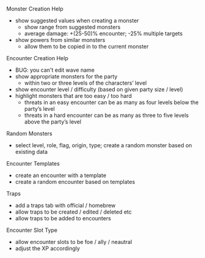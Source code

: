 Monster Creation Help
* show suggested values when creating a monster
  * show range from suggested monsters
  * average damage: +(25-50)% encounter; -25% multiple targets
* show powers from similar monsters
  * allow them to be copied in to the current monster

Encounter Creation Help
* BUG: you can't edit wave name
* show appropriate monsters for the party
  * within two or three levels of the characters’ level
* show encounter level / difficulty (based on given party size / level)
* highlight monsters that are too easy / too hard
  * threats in an easy encounter can be as many as four levels below the party’s level
  * threats in a hard encounter can be as many as three to five levels above the party’s level

Random Monsters
* select level, role, flag, origin, type; create a random monster based on existing data

Encounter Templates
* create an encounter with a template
* create a random encounter based on templates

Traps
* add a traps tab with official / homebrew
* allow traps to be created / edited / deleted etc
* allow traps to be added to encounters

Encounter Slot Type
* allow encounter slots to be foe / ally / neautral
* adjust the XP accordingly
